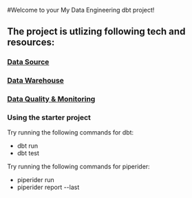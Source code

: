 #Welcome to your My Data Engineering dbt project!

## The project is utlizing following tech and resources:
  ### [Data Source](https://www.nyc.gov/site/tlc/about/tlc-trip-record-data.page)
  ### [Data Warehouse](https://cloud.google.com/bigquery)
  ### [Data Quality & Monitoring](https://docs.piperider.io/)

### Using the starter project
Try running the following commands for dbt:
- dbt run
- dbt test

Try running the following commands for piperider:
- piperider run
- piperider report --last




